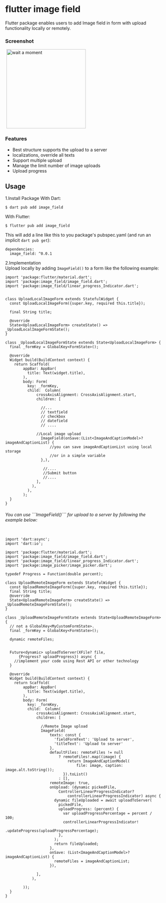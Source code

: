 # flutter image field
Flutter package enables users to add Image field in form with upload functionality locally or remotely.

### Screenshot
<img src="https://raw.githubusercontent.com/mattar88/flutter_image_field/master/example/screenshots/tutorial1.gif" alt="wait a moment" width="255" hspace="4">

### Features
<ul dir="auto">
<li>Best structure supports the upload to a server</li>
<li>localizations, override all texts</li>
<li>Support multiple upload</li>
<li>Manage the limit number of image uploads</li>
<li>Upload progress</li>
</ul>


## Usage
1.Install Package
With Dart:
```
$ dart pub add image_field
```
With Flutter:
```
$ flutter pub add image_field
```
This will add a line like this to you package's pubspec.yaml (and run an implicit `dart pub get`):
```
dependencies:
  image_field: ^0.0.1
```
2.Implementation
</br>Upload locally by adding ``` ImageField() ``` to a form like the following example:
```
import 'package:flutter/material.dart';
import 'package:image_field/image_field.dart';
import 'package:image_field/linear_progress_Indicator.dart';


class UploadLocalImageForm extends StatefulWidget {
  const UploadLocalImageForm({super.key, required this.title});

  final String title;

  @override
  State<UploadLocalImageForm> createState() => _UploadLocalImageFormState();
}

class _UploadLocalImageFormState extends State<UploadLocalImageForm> {
  final _formKey = GlobalKey<FormState>();

  @override
  Widget build(BuildContext context) {
    return Scaffold(
        appBar: AppBar(
          title: Text(widget.title),
        ),
        body: Form(
          key: _formKey,
          child:  Column(
              crossAxisAlignment: CrossAxisAlignment.start,
              children: [
                
                //...
                // textfield
                // checkbox
                // datefield
                // ....

              //Local image upload
                ImageField(onSave:(List<ImageAndCaptionModel>? imageAndCaptionList) {
                    //you can save imageAndCaptionList using local storage
                    //or in a simple variable
                },),
 
                 //....
                 //Submit button
                 //....
              ],
            ),
          ),
        );
  }
}
```

 <h6>You can use   ```ImageField()```   for upload to a server by following the example below:</h6>

```

import 'dart:async';
import 'dart:io';

import 'package:flutter/material.dart';
import 'package:image_field/image_field.dart';
import 'package:image_field/linear_progress_Indicator.dart';
import 'package:image_picker/image_picker.dart';

typedef Progress = Function(double percent);

class UploadRemoteImageForm extends StatefulWidget {
  const UploadRemoteImageForm({super.key, required this.title});
  final String title;
  @override
  State<UploadRemoteImageForm> createState() => _UploadRemoteImageFormState();
}

class _UploadRemoteImageFormState extends State<UploadRemoteImageForm> {
  // not a GlobalKey<MyCustomFormState>.
  final _formKey = GlobalKey<FormState>();

  dynamic remoteFiles;

 
  Future<dynamic> uploadToServer(XFile? file,
      {Progress? uploadProgress}) async {
    //implement your code using Rest API or other technology
  }

  @override
  Widget build(BuildContext context) {
    return Scaffold(
        appBar: AppBar(
          title: Text(widget.title),
        ),
        body: Form(
          key: _formKey,
          child:  Column(
              crossAxisAlignment: CrossAxisAlignment.start,
              children: [
        
                //Remote Image upload
                ImageField(
                    texts: const {
                      'fieldFormText': 'Upload to server',
                      'titleText': 'Upload to server'
                    },
                    defaultFiles: remoteFiles != null
                        ? remoteFiles!.map((image) {
                            return ImageAndCaptionModel(
                                file: image, caption: image.alt.toString());
                          }).toList()
                        : [],
                    remoteImage: true,
                    onUpload: (dynamic pickedFile,
                        ControllerLinearProgressIndicator?
                            controllerLinearProgressIndicator) async {
                      dynamic fileUploaded = await uploadToServer(
                        pickedFile,
                        uploadProgress: (percent) {
                          var uploadProgressPercentage = percent / 100;
                          controllerLinearProgressIndicator!
                              .updateProgress(uploadProgressPercentage);
                        },
                      );
                      return fileUploaded;
                    },
                    onSave: (List<ImageAndCaptionModel>? imageAndCaptionList) {
                      remoteFiles = imageAndCaptionList;
                    }),
      
              ],
            ),
     
        ));
  }
}

```
